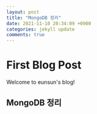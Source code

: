 ```yaml
---
layout: post
title: "MongoDB 정리"
date: 2021-11-10 20:34:09 +0900
categories: jekyll update
comments: true
---
```

# First Blog Post
Welcome to eunsun's blog!
## MongoDB 정리

